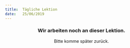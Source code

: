 ```yaml
---
title:  Tägliche Lektion
date:   25/06/2019
---
```


### <center>Wir arbeiten noch an dieser Lektion.</center>
<center>Bitte komme später zurück.</center>